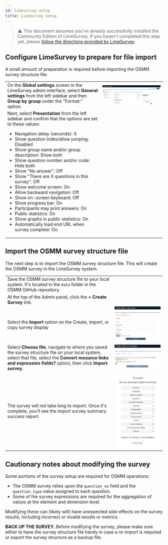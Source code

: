 ```yaml
---
id: limesurvey-setup
title: LimeSurvey Setup
---
```

<!--
SPDX-FileCopyrightText: 2021 Wipro, Ltd.

SPDX-License-Identifier: CC-BY-SA-4.0
 -->
 > ⚠️ This document assumes you've already successfully installed the Community Edition of LimeSurvey. If you haven't completed this step yet, please [follow the directions provided by LimeSurvey](https://manual.limesurvey.org/Installation_-_LimeSurvey_CE).

## Configure LimeSurvey to prepare for file import

A small amount of preparation is required before importing the OSMM survey structure file.

|    |    |
|----|----|
| On the **Global settings** screen in the LimeSurvey admin interface, select **General settings** from the left sidebar and then **Group by group** under the "Format:" option.  | <img src="../img/admin-import-osmm-step01.png" alt="Screenshot of the admin panel, with the 'General settings' and 'Group by group' options circled" /> |
| Next, select **Presentation** from the left sidebar and confirm that the options are set to these values:<ul> <li>Navigation delay (seconds): 0</li> <li>Show question index/allow jumping: Disabled</li> <li>Show group name and/or group description: Show both</li> <li>Show question number and/or code: Hide both</li> <li>Show "No answer": Off</li> <li>Show "There are X questions in this survey": Off</li> <li>Show welcome screen: On</li> <li>Allow backward navigation: Off</li> <li>Show on-screen keyboard: Off</li> <li>Show progress bar: On</li> <li>Participants may print answers: On</li> <li>Public statistics: On</li> <li>Show graphs in public statistics: On</li> <li>Automatically load end URL when survey complete: On</li> </ul> | <!-- <img src="../img/admin-import-osmm-step02a.png" alt="Screenshot of the Presentation admin panel, with the appropriate settings selected" /><img src="../img/admin-import-osmm-step02b.png" alt="Screenshot of the admin panel, with the appropriate settings selected" /> --> |

## Import the OSMM survey structure file

The next step is to import the OSMM survey structure file. This will create the OSMM survey in the LimeSurvey system.

|    |    |
|----|----|
| Save the OSMM survey structure file to your local system. It's located in the `data` folder in the OSMM GitHub repository. | |
| At the top of the Admin panel, click the **+ Create Survey** link.  |  |
| Select the **Import** option on the Create, import, or copy survey display | <img src="../img/admin-import-osmm-step04.png" alt="Screenshot of the Create, import or copy survey panel, with the 'Import' option circled" /> |
| Select **Choose file**, navigate to where you saved the survey structure file on your local system, select that file, select the **Convert resource links and expression fields?** option, then click **Import survey**. | <img src="../img/admin-import-osmm-step05.png" alt="Screenshot of the file selection controls on the Create, import or copy survey panel. The 'Choose file' option is circled." /> |
| The survey will not take long to import. Once it's complete, you'll see the import survey summary success report. | <img src="../img/admin-import-osmm-step06.png" alt="Screenshot of the import summary success report." /> |

## Cautionary notes about modifying the survey

Some portions of the survey setup are required for OSMM operations:

* The OSMM survey relies upon the `question_no` field and the `question_type` value assigned to each question.
* Some of the survey expressions are required for the aggregation of values at the element and dimension level.

Modifying these can (likely will) have unexpected side-effects on the survey results, including incorrect or invalid results or metrics. 

**BACK UP THE SURVEY.** Before modifying the survey, please make sure either to have the survey structure file handy in case a re-import is required or export the survey structure as a backup file.